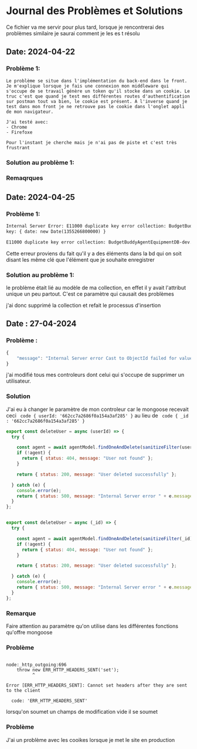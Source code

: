 # Journal des Problèmes et Solutions

Ce fichier va me servir pour plus tard, lorsque je rencontrerai des problèmes similaire je saurai comment je les es t résolu  

## Date: 2024-04-22

### Problème 1:

```plaintext
Le problème se situe dans l'implémentation du back-end dans le front.
Je m'explique lorsque je fais une connexion mon middleware qui s'occupe de se travail génère un token qu'il stocke dans un cookie. Le truc c'est que quand je test mes différentes routes d'authentification sur postman tout va bien, le cookie est présent. A l'inverse quand je test dans mon front je ne retrouve pas le cookie dans l'onglet appli de mon navigateur.

J'ai testé avec: 
- Chrome 
- Firefoxe 

Pour l'instant je cherche mais je n'ai pas de piste et c'est très frustrant 
```

### Solution au problème 1:

### Remaqrques



## Date: 2024-04-25

### Problème 1:

```txt
Internal Server Error: E11000 duplicate key error collection: BudgetBuddyAgentEquipmentDB-dev.devices index: date_1 dup
key: { date: new Date(1355266800000) }

E11000 duplicate key error collection: BudgetBuddyAgentEquipmentDB-dev.devices index: brand_1 dup key: { brand: "Motorola" }

```

Cette erreur proviens du fait qu'il y a des éléments dans la bd  qui on soit disant les même clé que l'élément que je souhaite enregistrer 


### Solution au problème 1:
le problème était lié au modèle de ma collection, en  effet il y avait l'attribut unique un peu partout. C'est ce paramètre qui causait des problèmes 

j'ai donc supprimé la collection et refait le processus d'insertion 


## Date : 27-04-2024

### Problème : 
``` js 
{
    "message": "Internal Server error Cast to ObjectId failed for value \"{ userId: '662cc7a2686f0a154a3af285' }\" (type Object) at path \"_id\" for model \"agent\""
}
```

j'ai modifié tous mes controleurs  dont celui qui s'occupe de supprimer un utilisateur. 

### Solution 
J'ai eu à changer le paramètre de mon controleur car le mongoose recevait ceci ``` code { userId: '662cc7a2686f0a154a3af285' }``` au lieu de ``` code { _id : '662cc7a2686f0a154a3af285' }```

```javascript
export const deleteUser = async (userId) => {
  try {

    const agent = await agentModel.findOneAndDelete(sanitizeFilter(userId));
    if (!agent) {
      return { status: 404, message: "User not found" };
    }

    return { status: 200, message: "User deleted successfully" };

  } catch (e) {
    console.error(e);
    return { status: 500, message: "Internal Server error " + e.message };
  }
};


export const deleteUser = async (_id) => {
  try {

    const agent = await agentModel.findOneAndDelete(sanitizeFilter(_id));
    if (!agent) {
      return { status: 404, message: "User not found" };
    }

    return { status: 200, message: "User deleted successfully" };

  } catch (e) {
    console.error(e);
    return { status: 500, message: "Internal Server error " + e.message };
  }
};
```

### Remarque 
Faire attention au paramètre qu'on utilise dans les différentes fonctions qu'offre mongoose



### Problème 

```textplaint

node:_http_outgoing:696
    throw new ERR_HTTP_HEADERS_SENT('set');
          ^

Error [ERR_HTTP_HEADERS_SENT]: Cannot set headers after they are sent to the client

  code: 'ERR_HTTP_HEADERS_SENT'

```

lorsqu'on soumet un champs de modification vide il se soumet



### Problème 

J'ai un problème avec les cooikes lorsque je met le site en production 

